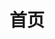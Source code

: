 ---
home: true
layout: BlogHome
icon: home
title: 首页
heroImage: /logo.svg
heroText: Alan Nandy
tagline: All is well.
heroFullScreen: true
projects:
  - icon: folder
    name: 玩机技巧
    desc: 分享一些搞机技巧
    link: https://mp.weixin.qq.com/mp/appmsgalbum?__biz=Mzg5MDg3NzYwNg==&action=getalbum&album_id=2686321010140561411#wechat_redirect

  - icon: folder
    name: 超级应用集
    desc: 分享一些精简版、破解版的应用
    link: /帖子/超级应用集

  - icon: folder
    name: 手机美化
    desc: 分享一些手机主题包或小插件
    link: https://mp.weixin.qq.com/mp/appmsgalbum?__biz=Mzg5MDg3NzYwNg==&action=getalbum&album_id=2681301578011951105#wechat_redirect
    
  - icon: folder
    name: 手机壁纸
    desc: 分享一些AIGC的壁纸
    link: https://mp.weixin.qq.com/mp/appmsgalbum?__biz=Mzg5MDg3NzYwNg==&action=getalbum&album_id=3041948870131630083#wechat_redirect

  - icon: note
    name: 好物安利
    desc: 记录自用的一些好物
    link: /帖子/好物安利.md

  - icon: note
    name: 利是
    desc: 分享一些平台的红包
    link: /帖子/利是.md

footer: 欢迎通过公众号 @Nandelion 反馈建议
---